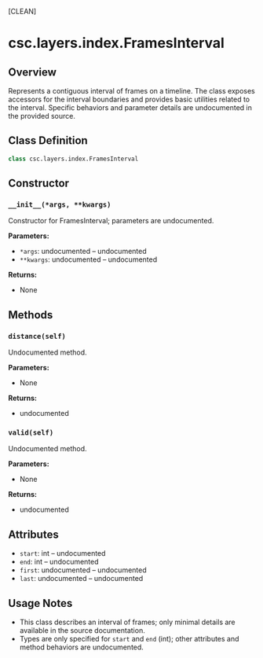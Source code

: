 [CLEAN]

# csc.layers.index.FramesInterval

## Overview
Represents a contiguous interval of frames on a timeline. The class exposes accessors for the interval boundaries and provides basic utilities related to the interval. Specific behaviors and parameter details are undocumented in the provided source.

## Class Definition
```python
class csc.layers.index.FramesInterval
```

## Constructor

### `__init__(*args, **kwargs)`
Constructor for FramesInterval; parameters are undocumented.

**Parameters:**
- `*args`: undocumented – undocumented
- `**kwargs`: undocumented – undocumented

**Returns:**
- None

## Methods

### `distance(self)`
Undocumented method.

**Parameters:**
- None

**Returns:**
- undocumented

### `valid(self)`
Undocumented method.

**Parameters:**
- None

**Returns:**
- undocumented

## Attributes
- `start`: int – undocumented
- `end`: int – undocumented
- `first`: undocumented – undocumented
- `last`: undocumented – undocumented

## Usage Notes
- This class describes an interval of frames; only minimal details are available in the source documentation.
- Types are only specified for `start` and `end` (int); other attributes and method behaviors are undocumented.

